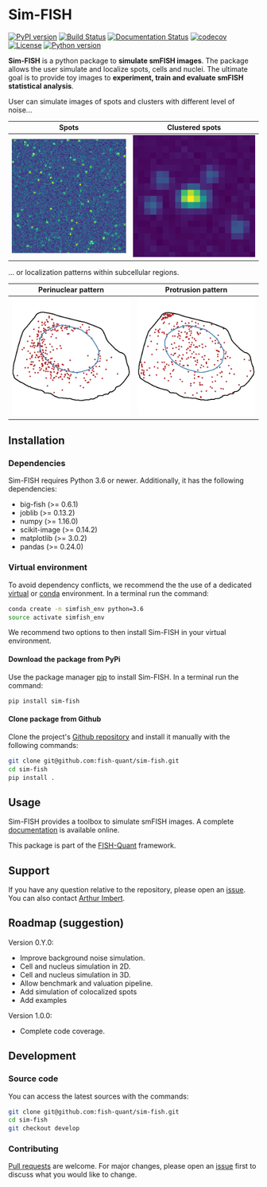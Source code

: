 # Sim-FISH

[![PyPI version](https://badge.fury.io/py/sim-fish.svg)](https://badge.fury.io/py/sim-fish)
[![Build Status](https://travis-ci.com/fish-quant/sim-fish.svg?branch=main)](https://travis-ci.com/fish-quant/sim-fish)
[![Documentation Status](https://readthedocs.org/projects/sim-fish/badge/?version=stable)](https://sim-fish.readthedocs.io/en/latest/?badge=stable)
[![codecov](https://codecov.io/gh/fish-quant/sim-fish/branch/main/graph/badge.svg)](https://codecov.io/gh/fish-quant/sim-fish)
[![License](https://img.shields.io/badge/license-BSD%203--Clause-green)](https://github.com/fish-quant/sim-fish/blob/main/LICENSE)
[![Python version](https://img.shields.io/pypi/pyversions/sim-fish.svg)](https://pypi.python.org/pypi/sim-fish/)

**Sim-FISH** is a python package to **simulate smFISH images**. The package allows the user simulate and localize spots, cells and nuclei. The ultimate goal is to provide toy images to **experiment, train and evaluate smFISH statistical analysis**.

User can simulate images of spots and clusters with different level of noise...

| Spots | Clustered  spots |
| ------------- | ------------- |
| ![](images/plot_spot.png "Spots") | ![](images/plot_cluster_zoom.png "Clustered spots") |

... or localization patterns within  subcellular regions.

| Perinuclear pattern | Protrusion pattern |
| ------------- | ------------- |
| ![](images/perinuclear_1_300.png "Perinuclear pattern") | ![](images/protrusion_1_300.png "Perinuclear pattern") |

## Installation

### Dependencies

Sim-FISH requires Python 3.6 or newer. Additionally, it has the following dependencies:

- big-fish (>= 0.6.1)
- joblib (>= 0.13.2)
- numpy (>= 1.16.0)
- scikit-image (>= 0.14.2)
- matplotlib (>= 3.0.2)
- pandas (>= 0.24.0)

### Virtual environment

To avoid dependency conflicts, we recommend the the use of a dedicated [virtual](https://docs.python.org/3.6/library/venv.html) or [conda](https://docs.conda.io/projects/conda/en/latest/user-guide/tasks/manage-environments.html) environment.  In a terminal run the command:

```bash
conda create -n simfish_env python=3.6
source activate simfish_env
```

We recommend two options to then install Sim-FISH in your virtual environment.

#### Download the package from PyPi

Use the package manager [pip](https://pip.pypa.io/en/stable/) to install Sim-FISH. In a terminal run the command:

```bash
pip install sim-fish
```

#### Clone package from Github

Clone the project's [Github repository](https://github.com/fish-quant/sim-fish) and install it manually with the following commands:

```bash
git clone git@github.com:fish-quant/sim-fish.git
cd sim-fish
pip install .
```

## Usage

Sim-FISH provides a toolbox to simulate smFISH images. A complete [documentation](https://sim-fish.readthedocs.io/en/stable/) is available online. 

This package is part of the [FISH-Quant](https://fish-quant.github.io/) framework.

## Support

If you have any question relative to the repository, please open an [issue](https://github.com/fish-quant/sim-fish/issues). You can also contact [Arthur Imbert](mailto:arthur.imbert@mines-paristech.fr).

## Roadmap (suggestion)

Version 0.Y.0:
- Improve background noise simulation.
- Cell and nucleus simulation in 2D.
- Cell and nucleus simulation in 3D.
- Allow benchmark and valuation pipeline.
- Add simulation of colocalized spots
- Add examples

Version 1.0.0:
- Complete code coverage.

## Development

### Source code

You can access the latest sources with the commands:

```bash
git clone git@github.com:fish-quant/sim-fish.git
cd sim-fish
git checkout develop
```

### Contributing

[Pull requests](https://github.com/fish-quant/sim-fish/pulls) are welcome. For major changes, please open an [issue](https://github.com/fish-quant/sim-fish/issues) first to discuss what you would like to change.
